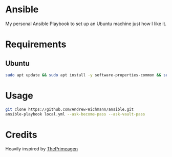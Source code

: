 # Ansible

My personal Ansible Playbook to set up an Ubuntu machine just how I like it.

# Requirements

## Ubuntu

```bash
sudo apt update && sudo apt install -y software-properties-common && sudo apt-add-repository -y ppa:ansible/ansible && sudo apt-add-repository -y ppa:neovim-ppa/unstable && sudo apt update && sudo apt install -y curl git ansible build-essential neovim
```

# Usage

```bash
git clone https://github.com/Andrew-Wichmann/ansible.git
ansible-playbook local.yml --ask-become-pass --ask-vault-pass
```

# Credits

Heavily inspired by [ThePrimeagen](https://github.com/ThePrimeagen/ansible/)
